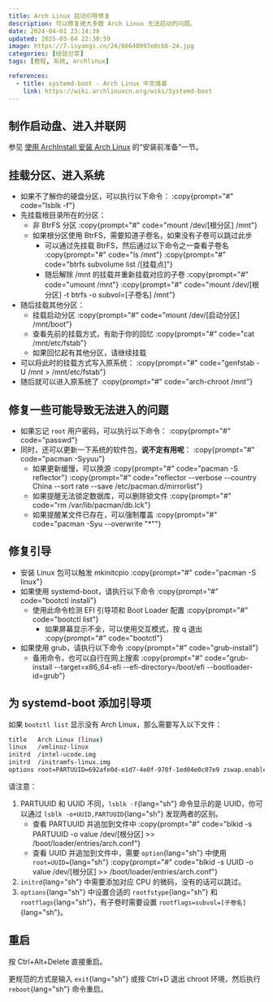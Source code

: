 ```yaml
---
title: Arch Linux 启动引导修复
description: 可以修复绝大多数 Arch Linux 无法启动的问题。
date: 2024-04-01 23:14:39
updated: 2025-03-04 22:30:59
image: https://7.isyangs.cn/24/66640097e0cbb-24.jpg
categories: [经验分享]
tags: [教程, 系统, archlinux]

references:
  - title: systemd-boot - Arch Linux 中文维基
    link: https://wiki.archlinuxcn.org/wiki/Systemd-boot
---
```


## 制作启动盘、进入并联网

参见 [使用 ArchInstall 安装 Arch Linux](/2023/archinstall-guide) 的“安装前准备”一节。

## 挂载分区、进入系统

- 如果不了解你的硬盘分区，可以执行以下命令：
  :copy{prompt="#" code="lsblk -f"}
- 先挂载根目录所在的分区：
  - 非 BtrFS 分区
    :copy{prompt="#" code="mount /dev/[根分区] /mnt"}
  - 如果根分区使用 BtrFS，需要知道子卷名，如果没有子卷可以跳过此步
    - 可以通过先挂载 BtrFS，然后通过以下命令之一查看子卷名
      :copy{prompt="#" code="ls /mnt"}
      :copy{prompt="#" code="btrfs subvolume list /[挂载点]"}
    - 随后解除 /mnt 的挂载并重新挂载对应的子卷
      :copy{prompt="#" code="umount /mnt"}
      :copy{prompt="#" code="mount /dev/[根分区] -t btrfs -o subvol=[子卷名] /mnt"}
- 随后挂载其他分区：
  - 挂载启动分区
    :copy{prompt="#" code="mount /dev/[启动分区] /mnt/boot"}
  - 查看先前的挂载方式，有助于你的回忆
    :copy{prompt="#" code="cat /mnt/etc/fstab"}
  - 如果回忆起有其他分区，请继续挂载
- 可以将此时的挂载方式写入原系统：
  :copy{prompt="#" code="genfstab -U /mnt > /mnt/etc/fstab"}
- 随后就可以进入原系统了
  :copy{prompt="#" code="arch-chroot /mnt"}

## 修复一些可能导致无法进入的问题

- 如果忘记 `root` 用户密码，可以执行以下命令：
  :copy{prompt="#" code="passwd"}
- 同时，还可以更新一下系统的软件包，**说不定有用呢**：
  :copy{prompt="#" code="pacman -Syyuu"}
  - 如果更新缓慢，可以换源
  :copy{prompt="#" code="pacman -S reflector"}
  :copy{prompt="#" code="reflector --verbose --country China --sort rate --save /etc/pacman.d/mirrorlist"}
  - 如果提醒无法锁定数据库，可以删除锁文件
  :copy{prompt="#" code="rm /var/lib/pacman/db.lck"}
  - 如果提醒某文件已存在，可以强制覆盖
  :copy{prompt="#" code="pacman -Syu --overwrite &quot;*&quot;"}

## 修复引导

- 安装 Linux 包可以触发 mkinitcpio
  :copy{prompt="#" code="pacman -S linux"}
- 如果使用 systemd-boot，请执行以下命令
  :copy{prompt="#" code="bootctl install"}
  - 使用此命令检测 EFI 引导项和 Boot Loader 配置
  :copy{prompt="#" code="bootctl list"}
    - 如果屏幕显示不全，可以使用交互模式，按 q 退出
    :copy{prompt="#" code="bootctl"}
- 如果使用 grub，请执行以下命令
  :copy{prompt="#" code="grub-install"}
  - 备用命令，也可以自行在网上搜索
  :copy{prompt="#" code="grub-install --target=x86_64-efi --efi-directory=/boot/efi --bootloader-id=grub"}

## 为 systemd-boot 添加引导项

如果 `bootctl list` 显示没有 Arch Linux，那么需要写入以下文件：

```sh [/boot/loader/entries/arch.conf]
title   Arch Linux (linux)
linux   /vmlinuz-linux
initrd  /intel-ucode.img
initrd  /initramfs-linux.img
options root=PARTUUID=692afe0d-e1d7-4e0f-970f-1ed04e0c07e9 zswap.enabled=0 rootflags=subvol=@ rw rootfstype=btrfs
```

请注意：

1. PARTUUID 和 UUID 不同，`lsblk -f`{lang="sh"} 命令显示的是 UUID，你可以通过 `lsblk -o+UUID,PARTUUID`{lang="sh"} 发现两者的区别。
   - 查看 PARTUUID 并追加到文件中
     :copy{prompt="#" code="blkid -s PARTUUID -o value /dev/[根分区] >> /boot/loader/entries/arch.conf"}
   - 查看 UUID 并追加到文件中，需要 `option`{lang="sh"} 中使用 `root=UUID=`{lang="sh"}
     :copy{prompt="#" code="blkid -s UUID -o value /dev/[根分区] >> /boot/loader/entries/arch.conf"}
2. `initrd`{lang="sh"} 中需要添加对应 CPU 的微码，没有的话可以跳过。
3. `options`{lang="sh"} 中设置合适的 `rootfstype`{lang="sh"} 和 `rootflags`{lang="sh"}，有子卷时需要设置 `rootflags=subvol=[子卷名]`{lang="sh"}。

## 重启

按 Ctrl+Alt+Delete 直接重启。

更规范的方式是输入 `exit`{lang="sh"} 或按 Ctrl+D 退出 chroot 环境，然后执行 `reboot`{lang="sh"} 命令重启。
